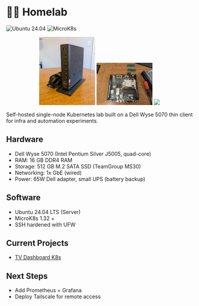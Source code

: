 # 😶‍🌫️ Homelab

![Ubuntu 24.04](https://img.shields.io/badge/Ubuntu-24.04-orange?logo=ubuntu)
![MicroK8s](https://img.shields.io/badge/MicroK8s-1.30%2B-blue?logo=kubernetes)

<p align="center">
  <img src="photos/dell_wyse.jpg" width="30%">
  <img src="photos/inside_case.jpg" width="30%">
  <img src="photos/ram_upgrade.png" width="30%">
</p>

Self-hosted single-node Kubernetes lab built on a Dell Wyse 5070 thin client for infra and automation experiments.

## Hardware
- Dell Wyse 5070 (Intel Pentium Silver J5005, quad-core)
- RAM: 16 GB DDR4 RAM
- Storage: 512 GB M.2 SATA SSD (TeamGroup MS30)
- Networking: 1x GbE (wired)
- Power: 65W Dell adapter, small UPS (battery backup)

## Software
- Ubuntu 24.04 LTS (Server)
- MicroK8s 1.32 +
- SSH hardened with UFW

## Current Projects
- [TV Dashboard K8s](https://github.com/navillasa/tv-dashboard-k8s)

## Next Steps
- Add Prometheus + Grafana
- Deploy Tailscale for remote access

